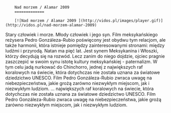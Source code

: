 
        Nad morzem / Alamar 2009 
        =============
        
        [![Nad morzem / Alamar 2009 ](http://vidos.pl/images/player.gif)](http://vidos.pl/nad-morzem-alamar-2009)
        
        
 Stary człowiek i morze. Młody człowiek i jego syn. Film meksykańskiego reżysera Pedro Gonzáleza-Rubio poświęcony jest obydwu tym relacjom, ale także harmonii, która istnieje pomiędzy zainteresowanymi stronami: między ludźmi i przyrodą. Natan ma pięć lat. Jest synem Meksykanina i Włoszki, którzy decydują się na rozwód. Lecz zanim do niego dojdzie, ojciec pragnie zaszczepić w swoim synu istotę kultury meksykańskiej - paternalizm. W tym celu jadą nurkować do Chinchorro, jednej z największych raf koralowych na świecie, która dotychczas nie została uznana za światowe dziedzictwo UNESCO. Film Pedro Gonzáleza-Rubio zwraca uwagę na niebezpieczeństwa, jakie grożą zarówno niezwykłym miejscom, jak i niezwykłym ludziom.   ... największych raf koralowych na świecie, która dotychczas nie została uznana za światowe dziedzictwo UNESCO. Film Pedro Gonzáleza-Rubio zwraca uwagę na niebezpieczeństwa, jakie grożą zarówno niezwykłym miejscom, jak i niezwykłym ludziom.
    